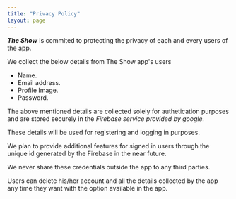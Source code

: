 ```yaml
---
title: "Privacy Policy"
layout: page
---
```


<b><i>The Show</i></b> is commited to protecting the privacy of each and every users of the app.

We collect the below details from The Show app's users
<ul>
  <li>Name.</li>
  <li>Email address.</li>
  <li>Profile Image.</li>
  <li>Password.</li>
</ul>

The above mentioned details are collected solely for authetication purposes and are stored securely in the <i>Firebase service provided by google.</i>

These details will be used for registering and logging in purposes.

We plan to provide additional features for signed in users through the unique id generated by the Firebase in the near future.

We never share these credentials outside the app to any third parties.

Users can delete his/her account and all the details collected by the app any time they want with the option available in the app.
